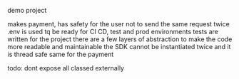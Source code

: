 

demo project

makes payment, has safety for the user not to send the same request twice
.env is used tq be ready for CI CD, test and prod environments
tests are written for the project
there are a few layers of abstraction to make the code more readable and maintainable
the SDK cannot be instantiated twice and it is thread safe same for the payment

todo:
dont expose all classed externally